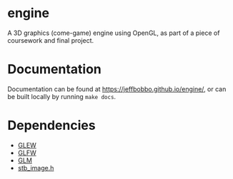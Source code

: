 # engine
A 3D graphics (come-game) engine using OpenGL, as part of a piece of coursework and final project.

# Documentation
Documentation can be found at https://jeffbobbo.github.io/engine/, or can be built locally by running `make docs`.

# Dependencies
* [GLEW](http://glew.sourceforge.net/)
* [GLFW](http://www.glfw.org/)
* [GLM](https://glm.g-truc.net/0.9.8/index.html)
* [stb_image.h](https://github.com/nothings/stb)

